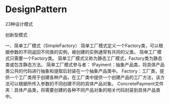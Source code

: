 # DesignPattern
23种设计模式

创新型模式

一、简单工厂模式（SimpleFactory）
  简单工厂模式定义一个Factory类，可以根据参数的不同返回不同类的实例，被创建的实例通常有共同的父类。
  简单工厂模式只需要一个Factory类。
  简单工厂模式又称为静态工厂模式，Factory类为静态类或包含静态方法。
简单工厂模式参与者：
  IPayment：抽象产品类，将具体产品类公共的代码进行抽象和提取后封装在一个抽象产品类中。
  Factory：工厂类，提供一个工厂类用于创建各种产品，在工厂类中提供一个创建产品的工厂方法，该方法可以根据所传入参数的不同创建不同的具体产品对象。
  ConcretePayment文件夹：具体产品类，将需要创建的各种不同产品对象的相关代码封装到具体产品类中。
